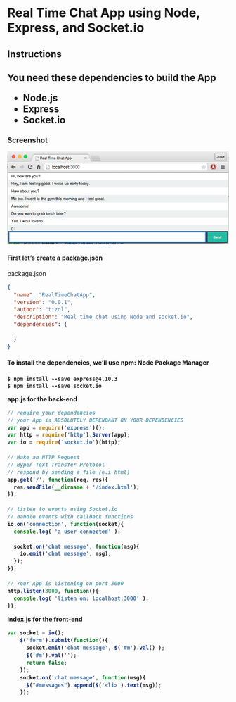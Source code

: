 # Real Time Chat App using Node, Express, and Socket.io

<h2>Instructions</2>

<h2>You need these dependencies to build the App</2>
<ul>
<li>Node.js</li>
<li>Express</li>
<li>Socket.io</li>
</ul>
<h3> Screenshot </h3>
<img src="img/demo.png">

<h4>First let’s create a package.json </h4>

package.json
``` json
{
  "name": "RealTimeChatApp",
  "version": "0.0.1",
  "author": "tizol",
  "description": "Real time chat using Node and socket.io",
  "dependencies": {
  
  }
}
```
<h4>To install the dependencies, we’ll use npm: Node Package Manager<h4>

    $ npm install --save express@4.10.3
    $ npm install --save socket.io

app.js for the back-end
``` javascript
// require your dependencies
// your App is ABSOLUTELY DEPENDANT ON YOUR DEPENDENCIES
var app = require('express')();
var http = require('http').Server(app);
var io = require('socket.io')(http);

// Make an HTTP Request
// Hyper Text Transfer Protocol
// respond by sending a file (e.i html)
app.get('/', function(req, res){
  res.sendFile(__dirname + '/index.html');
});

// listen to events using Socket.io
// handle events with callback functions
io.on('connection', function(socket){
  console.log( 'a user connected' );

  socket.on('chat message', function(msg){
    io.emit('chat message', msg);
  });
});

// Your App is listening on port 3000
http.listen(3000, function(){
  console.log( 'listen on: localhost:3000' );
});
```

index.js for the front-end
``` javascript
var socket = io();
    $('form').submit(function(){
      socket.emit('chat message', $('#m').val() );
      $('#m').val('');
      return false;
    });
    socket.on('chat message', function(msg){
      $("#messages").append($('<li>').text(msg));
    });

```


    

